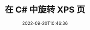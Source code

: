 ---
############################# Static ############################
layout: "auto-gen-merger"
date: 2022-09-20T10:46:36
draft: false
otherformats: pdf tex epub

############################# Head ############################
head_title: "在 C# 中旋转 XPS 页面 – 以 90、180、270 角度旋转"
head_description: "使用文档合并 API 以 90、180、270 度旋转角度旋转 XPS 文件的特定或所有文档页面。"

############################# Header ############################
title: "在 C# 中旋转 XPS 页"
description: "使用几行 .NET 代码旋转 XPS 页面。"
bg_image: "https://cms.admin.containerize.com/templates/aspose/App_Themes/V3/images/bg/header1.png"
bg_overlay: false
button:
    enable: true
    icon: "fas fa-arrow-down"
    label: "下载免费试用版"
    link: "https://downloads.groupdocs.com/merger/net"

############################# SubMenu ############################
submenu:
    enable: true

    left:
        img_alt: "GroupDocs.Merger for .NET"
        image: "https://cms.admin.containerize.com/templates/groupdocs/images/product-logos/90x90-noborder/groupdocs-merger-net.png"
        product: "GroupDocs.Merger"
        platform: ".NET"

    middle:
        button:

            # button loop
            - link: "https://apireference.groupdocs.com/merger/net"
              text: "API 参考"

            # button loop
            - link: "https://github.com/groupdocs-merger"
              text: "代码示例"

            # button loop
            - link: "https://products.groupdocs.app/merger/family"
              text: "现场演示"

            # button loop
            - link: "https://purchase.groupdocs.com/pricing/merger/net"
              text: "价钱"

    right:
        link_download: "https://downloads.groupdocs.com/merger"
        link_learn: "https://docs.groupdocs.com/merger/net"
        link_buy: "https://purchase.groupdocs.com"

############################# About ############################
about:
    enable: true
    title: "关于 GroupDocs.Merger for .NET API"
    content: |
        [GroupDocs.Merger for .NET](/zh/merger/net/) 提供了一种简单的解决方案，可以在包括 PDF、Microsoft Office（Word、Excel、PowerPoint）在内的各种文档格式之间安全地合并和拆分、OneNote)、OpenDocument、HTML、图像和 .NET 应用程序中的许多其他内容。只需添加几行代码，即可执行多个文档操作，例如移动、删除、旋转、交换、提取或更改文档中页面的方向。文档合并 API 还支持将文档页面预览为图像，以分析页面上的文档结构、格式和内容。
        
        GroupDocs.Merger API 是需要文件页面轮换功能的企业解决方案的正确选择。这些 API 在包括 .NET Framework, .NET Standard, .NET Core, Mono 在内的所有主要操作系统和平台上都得到了很好的支持。

############################# Steps ############################
steps:
    enable: true
    title_left: "旋转 .NET 中的 XPS 个文件页面"
    content_left: |
        [GroupDocs.Merger for .NET](/zh/merger/net/) 使 C# 开发人员可以轻松地将 XPS 文件中的某些特定页面或所有页面旋转到 90 , 180 或 270 旋转角度，只需几个简单的步骤。
        
        * 使用所需的旋转角度和页码初始化 **RotateOptions**。
        * 创建 **Merger** 的新实例并将源文档路径作为构造函数参数传递。
        * 调用 **RotatePages** 并传递 **RotateOptions** 对象。
        * 调用 **Save** 并指定文件路径以保存生成的文档。

    title_right: "系统要求"
    content_right: |
        所有主要平台和操作系统都支持 GroupDocs.Merger for .NET API。在执行以下代码之前，请确保您的系统上安装了以下先决条件。

        * 操作系统：Microsoft Windows、Linux、MacOS
        * 开发环境：Visual Studio, Xamarin, MonoDevelop
        * 构架: .NET Framework, .NET Standard, .NET Core, Mono
        * 从 [NuGet](https://www.nuget.org/packages/groupdocs.merger) 下载最新版本的 GroupDocs.Merger for .NET
         
    code: |
     {{% merger/additional-styles %}}
     {{< merger/code-merger title="如何使用 C# 示例代码旋转 XPS 文件页面">}}

        ```csharp    
        // 使用 GroupDocs.Merger API 旋转 XPS 文件页面
        // 初始化 RotateOptions 类以指定旋转角度和要旋转的页码
        RotateOptions rotateOptions = new RotateOptions(RotateMode.Rotate180, new int[] { 2, 3 });

        // 使用输入 XPS 文档实例化合并
        using (Merger merger = new Merger("input.xps"))
          {
            // 调用 RotatePages 方法并将 RotateOptions 对象传递给它
            merger.RotatePages(rotateOptions);
    
            // 调用 Save 方法并传递所需的文件路径以保存输出文档
            merger.Save("output.xps");
          }
        ```
     {{< /merger/code-merger >}}

############################# Demos ############################
demos:
    enable: true
    title: "现场演示 - 在线旋转 XPS 文件页面"
    content: |
       访问 [GroupDocs.Merger Live Demos](https://products.groupdocs.app/splitter/rotate-pages/xps) 网站，立即旋转 XPS 文件页面。
       现场演示具有以下好处。
        
############################# About Formats ############################
about_formats:
    enable: true

############################# More Formats ############################
more_formats:
    enable: true
    title: "旋转其他文档格式的页面"
    content: |
        .NET 记录文件格式和图像的合并和拆分 API。旋转一些流行的文件格式，如下所述。

############################# Back to top ###############################
back_to_top:
    enable: true
---